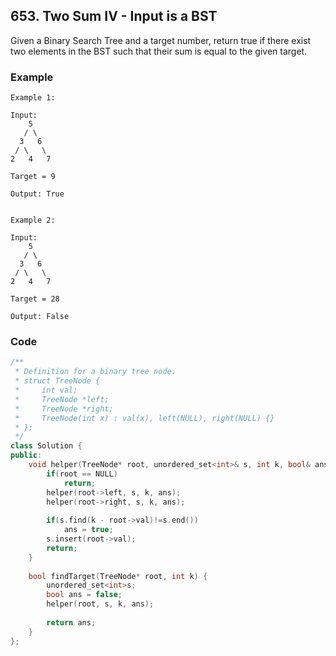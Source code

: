 ## 653. Two Sum IV - Input is a BST

Given a Binary Search Tree and a target number, return true if there exist two elements in the BST such that their sum is equal to the given target.

### Example

```
Example 1:

Input: 
    5
   / \
  3   6
 / \   \
2   4   7

Target = 9

Output: True
 

Example 2:

Input: 
    5
   / \
  3   6
 / \   \
2   4   7

Target = 28

Output: False
```

### Code

```c++
/**
 * Definition for a binary tree node.
 * struct TreeNode {
 *     int val;
 *     TreeNode *left;
 *     TreeNode *right;
 *     TreeNode(int x) : val(x), left(NULL), right(NULL) {}
 * };
 */
class Solution {
public:
    void helper(TreeNode* root, unordered_set<int>& s, int k, bool& ans){
        if(root == NULL)
            return;
        helper(root->left, s, k, ans);
        helper(root->right, s, k, ans);
        
        if(s.find(k - root->val)!=s.end())
            ans = true;
        s.insert(root->val);
        return;
    }
        
    bool findTarget(TreeNode* root, int k) {
        unordered_set<int>s;
        bool ans = false;
        helper(root, s, k, ans);
        
        return ans;
    }
};
```
